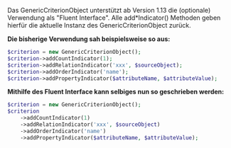 Das GenericCriterionObject unterstützt ab Version 1.13 die (optionale)
Verwendung als "Fluent Interface". Alle add\*Indicator() Methoden geben
hierfür die aktuelle Instanz des GenericCriterionObject zurück.

**Die bisherige Verwendung sah beispielsweise so aus:**

``` php
$criterion = new GenericCriterionObject();
$criterion->addCountIndicator(1);
$criterion->addRelationIndicator('xxx', $sourceObject);
$criterion->addOrderIndicator('name');
$criterion->addPropertyIndicator($attributeName, $attributeValue);
```

**Mithilfe des Fluent Interface kann selbiges nun so geschrieben
werden:**

``` php
$criterion = new GenericCriterionObject();
$criterion
    ->addCountIndicator(1)
    ->addRelationIndicator('xxx', $sourceObject)
    ->addOrderIndicator('name')
    ->addPropertyIndicator($attributeName, $attributeValue);
```